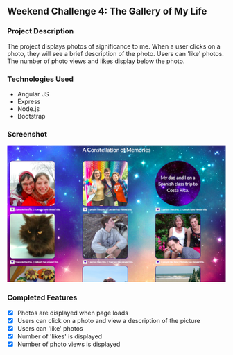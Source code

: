 ## Weekend Challenge 4: The Gallery of My Life

### Project Description

The project displays photos of significance to me. When a user clicks on a photo, they will see a brief description of the photo. Users can 'like' photos. The number of photo views and likes display below the photo.

### Technologies Used

- Angular JS
- Express
- Node.js
- Bootstrap

### Screenshot

![App screenshot](server/public/styles/screenshot2.png)

### Completed Features
- [x] Photos are displayed when page loads
- [x] Users can click on a photo and view a description of the picture
- [x] Users can 'like' photos
- [x] Number of 'likes' is displayed
- [x] Number of photo views is displayed
